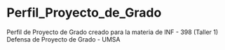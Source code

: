 # Perfil_Proyecto_de_Grado
Perfil de Proyecto de Grado creado para la materia de INF - 398 (Taller 1) Defensa de Proyecto de Grado - UMSA
